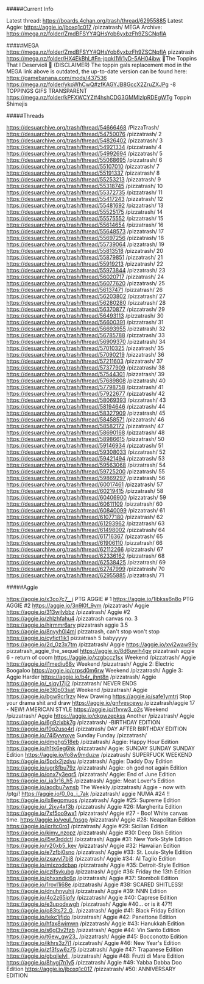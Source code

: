 #####Current Info

Latest thread: https://boards.4chan.org/trash/thread/62955885
Latest Aggie: https://aggie.io/jboxq1c017
/pizzatrash/ MEGA Archive: https://mega.nz/folder/ZmdBFSYY#QHsYob6yxbzFh9ZSCNpflA


#####MEGA
https://mega.nz/folder/ZmdBFSYY#QHsYob6yxbzFh9ZSCNpflA pizzatrash
https://mega.nz/folder/HX4EkBhL#Fn-jpqkI1W1yD-5AH04ibw 🍕The Toppins That I Deservioli 🍕
(DISCLAIMER) The toppin gals replacement mod in the MEGA link above is outdated, the up-to-date version can be found here: https://gamebanana.com/mods/437536 
https://mega.nz/folder/ykpWhCwQ#zfKAGYJB8GccX2ZruZXJPg -8 TOPPINGS GIFS TRANSPARENT
https://mega.nz/folder/kPFXWCYZ#4hshCDG3GMMlzIpRDEgWTg Toppin Shimejis


#####Threads

https://desuarchive.org/trash/thread/54666468 /PizzaTrash/
https://desuarchive.org/trash/thread/54750076 /pizzatrash/ 2
https://desuarchive.org/trash/thread/54826402 /pizzatrash/ 3
https://desuarchive.org/trash/thread/54921334 /pizzatrash/ 4
https://desuarchive.org/trash/thread/54992694 /pizzatrash/ 5
https://desuarchive.org/trash/thread/55068695 /pizzatrash/ 6
https://desuarchive.org/trash/thread/55107010 /pizzatrash/ 7
https://desuarchive.org/trash/thread/55191337 /pizzatrash/ 8
https://desuarchive.org/trash/thread/55253213 /pizzatrash/ 9
https://desuarchive.org/trash/thread/55318745 /pizzatrash/ 10
https://desuarchive.org/trash/thread/55372735 /pizzatrash/ 11
https://desuarchive.org/trash/thread/55417243 /pizzatrash/ 12
https://desuarchive.org/trash/thread/55481692 /pizzatrash/ 13
https://desuarchive.org/trash/thread/55525175 /pizzatrash/ 14
https://desuarchive.org/trash/thread/55575552 /pizzatrash/ 15
https://desuarchive.org/trash/thread/55614654 /pizzatrash/ 16
https://desuarchive.org/trash/thread/55648573 /pizzatrash/ 17
https://desuarchive.org/trash/thread/55697256 /pizzatrash/ 18
https://desuarchive.org/trash/thread/55739064 /pizzatrash/ 19
https://desuarchive.org/trash/thread/55813518 /pizzatrash/ 20
https://desuarchive.org/trash/thread/55879851 /pizzatrash/ 21
https://desuarchive.org/trash/thread/55919213 /pizzatrash/ 22
https://desuarchive.org/trash/thread/55973844 /pizzatrash/ 23
https://desuarchive.org/trash/thread/56020717 /pizzatrash/ 24
https://desuarchive.org/trash/thread/56077620 /pizzatrash/ 25
https://desuarchive.org/trash/thread/56137471 /pizzatrash/ 26
https://desuarchive.org/trash/thread/56203802 /pizzatrash/ 27
https://desuarchive.org/trash/thread/56280280 /pizzatrash/ 28
https://desuarchive.org/trash/thread/56370877 /pizzatrash/ 29
https://desuarchive.org/trash/thread/56493113 /pizzatrash/ 30
https://desuarchive.org/trash/thread/56600391 /pizzatrash/ 31
https://desuarchive.org/trash/thread/56693955 /pizzatrash/ 32
https://desuarchive.org/trash/thread/56785788 /pizzatrash/ 33
https://desuarchive.org/trash/thread/56909370 /pizzatrash/ 34
https://desuarchive.org/trash/thread/57010325 /pizzatrash/ 35
https://desuarchive.org/trash/thread/57090219 /pizzatrash/ 36
https://desuarchive.org/trash/thread/57211603 /pizzatrash/ 37
https://desuarchive.org/trash/thread/57377909 /pizzatrash/ 38
https://desuarchive.org/trash/thread/57544301 /pizzatrash/ 39
https://desuarchive.org/trash/thread/57689808 /pizzatrash/ 40
https://desuarchive.org/trash/thread/57798758 /pizzatrash/ 41
https://desuarchive.org/trash/thread/57922677 /pizzatrash/ 42
https://desuarchive.org/trash/thread/58069393 /pizzatrash/ 43
https://desuarchive.org/trash/thread/58194646 /pizzatrash/ 44
https://desuarchive.org/trash/thread/58327909 /pizzatrash/ 45
https://desuarchive.org/trash/thread/58458571 /pizzatrash/ 46
https://desuarchive.org/trash/thread/58582172 /pizzatrash/ 47
https://desuarchive.org/trash/thread/58690168 /pizzatrash/ 48
https://desuarchive.org/trash/thread/58986615 /pizzatrash/ 50
https://desuarchive.org/trash/thread/59146934 /pizzatrash/ 51
https://desuarchive.org/trash/thread/59308033 /pizzatrash/ 52
https://desuarchive.org/trash/thread/59421494 /pizzatrash/ 53
https://desuarchive.org/trash/thread/59563068 /pizzatrash/ 54
https://desuarchive.org/trash/thread/59725200 /pizzatrash/ 55
https://desuarchive.org/trash/thread/59869297 /pizzatrash/ 56
https://desuarchive.org/trash/thread/60017461 /pizzatrash/ 57
https://desuarchive.org/trash/thread/60219415 /pizzatrash/ 58
https://desuarchive.org/trash/thread/60406900 /pizzatrash/ 59
https://desuarchive.org/trash/thread/60611109 /pizzatrash/ 60
https://desuarchive.org/trash/thread/60840099 /pizzatrash/ 61
https://desuarchive.org/trash/thread/61077180 /pizzatrash/ 62
https://desuarchive.org/trash/thread/61293962 /pizzatrash/ 63
https://desuarchive.org/trash/thread/61498002 /pizzatrash/ 64
https://desuarchive.org/trash/thread/61716367 /pizzatrash/ 65
https://desuarchive.org/trash/thread/61906110 /pizzatrash/ 66
https://desuarchive.org/trash/thread/62112266 /pizzatrash/ 67
https://desuarchive.org/trash/thread/62336162 /pizzatrash/ 68
https://desuarchive.org/trash/thread/62538425 /pizzatrash/ 69
https://desuarchive.org/trash/thread/62747999 /pizzatrash/ 70
https://desuarchive.org/trash/thread/62955885 /pizzatrash/ 71

#####Aggie

https://aggie.io/x3co7c7__j PTG AGGIE # 1
https://aggie.io/1ibkss6n8o PTG AGGIE #2
https://aggie.io/3n9l0f_9vm /pizzatrash/ Aggie
https://aggie.io/313wjlvbbz /pizzatrash/ Aggie #2
https://aggie.io/zhlzhfahu4 /pizzatrash canvas no. 3
https://aggie.io/hjrmmr6ary pizzatrash aggie 3.5
https://aggie.io/8nyyh0l4ml pizzatrash, can't stop won't stop
https://aggie.io/cyfict1ik1 pizzatrash 5 babyyyyy
https://aggie.io/2d_0z3x7tm /pizzatrash/ Aggie
https://aggie.io/xvi2waw99y pizzatrash_aggie_the_sequel
https://aggie.io/8d6uwih4gv pizzatrash aggie 6 - return of coom
https://aggie.io/xzgbccz1sx Weekend /pizzatrash/ Aggie
https://aggie.io/i1mediu68v Weekend /pizzatrash/ Aggie 2: Electric Boogaloo
https://aggie.io/crpsd0m6rw Weekend /pizzatrash/ Aggie 3: Aggie Harder
https://aggie.io/b4r_jhnt8n /pizzatrash/ Aggie
https://aggie.io/_siqy17ji2 /pizzatrash/ NEVER ENDS
https://aggie.io/e3l0p03sat Weekend /pizzatrash/ Aggie
https://aggie.io/bgw9cr1rzv New Drawing
https://aggie.io/safe1ymtrj Stop your drama shit and draw
https://aggie.io/gnfvescewu /pizzatrash/aggie 17 - NEW! AMERICAN STYLE
https://aggie.io/t1vvw3_o2s Weekend /pizzatrash/ Aggie
https://aggie.io/ckgwzepkss Another /pizzatrash/ Aggie
https://aggie.io/6g9zlxbk7g /pizzatrash/ -BIRTHDAY EDITION
https://aggie.io/f0g2uso4rl /pizzatrash/ DAY AFTER BIRTHDAY EDITION
https://aggie.io/74j5yvnxye Sunday Funday /pizzatrash/
https://aggie.io/dmghg518eb /pizzatrash/ Aggie: Happy Hour Edition
https://aggie.io/h1tk6eg6hk /pizzatrash/ Aggie: SUNDAY SUNDAY SUNDAY Edition
https://aggie.io/fo8w9mduzw /pizzatrash/ SUPERFUCK WEEKEND
https://aggie.io/5pdx2jzdvu /pizzatrash/ Aggie: Daddy Day Edition
https://aggie.io/ugr8fbu79z /pizzatrash/ Aggie: oh god not again Edition
https://aggie.io/onx7y3eqr5 /pizzatrash/ Aggie: End of June Edition
https://aggie.io/_ia3r16_h5 /pizzatrash/ Aggie: Meat Lover's Edition
https://aggie.io/aodbu7wnsb The Weekly /pizzatrash/ Aggie - now with /ptg/!
https://aggie.io/0_0q_j_7ak /pizzatrash/ aggie NUMA #24 !!
https://aggie.io/lx8egpmuqs /pizzatrash/ Aggie #25: Supreme Edition
https://aggie.io/_2jxv4xf3b /pizzatrash/ Aggie #26: Margherita Edition
https://aggie.io/7xf5oo9wx1 /pizzatrash/ Aggie #27 - Boo! White canvas time.
https://aggie.io/veul_fpsgp /pizzatrash/ Aggie #28: Neapolitan Edition
https://aggie.io/icrltc0ro1 /pizzatrash/ Aggie #29: Sicilian Edition
https://aggie.io/kimv_nzopz /pizzatrash/ Aggie #30: Deep Dish Edition
https://aggie.io/l5w3rddctl /pizzatrash/ Aggie #31: New York-Style Edition
https://aggie.io/v20xb5_kev /pizzatrash/ Aggie #32: Hawaiian Edition
https://aggie.io/e7zfbi0sno /pizzatrash/ Aggie #33: St. Louis-Style Edition
https://aggie.io/zxavvl7bj8 /pizzatrash/ Aggie #34: Al Taglio Edition
https://aggie.io/mixzodcbap /pizzatrash/ Aggie #35: Detroit-Style Edition
https://aggie.io/czifsvkubg /pizzatrash/ Aggie #36: Friday the 13th Edition
https://aggie.io/phxxndic6q /pizzatrash/ Aggie #37: Stomboli Edition
https://aggie.io/1rovl1i68e /pizzatrash/ Aggie #38: SCARED SHITLESS!
https://aggie.io/dnuhnyuhij /pizzatrash/ Aggie #39: NNN Edition
https://aggie.io/4o2z65ipfy /pizzatrash/ Aggie #40: Caprese Edition
https://aggie.io/e3upodxwgh /pizzatrash/ Aggie #40... or is it 47?!
https://aggie.io/o83ts72_0_ /pizzatrash/ Aggie #41: Black Friday Edition
https://aggie.io/tekc1jfjdo /pizzatrash/ Aggie #42: Panettone Edition
https://aggie.io/hfax8wimwn /pizzatrash/ Aggie #43: Hanukkah Edition
https://aggie.io/s6gl3v2fzb /pizzatrash/ Aggie #44: Vin Santo Edition
https://aggie.io/t6ew_gw23_ /pizzatrash/ Aggie #45: Bocconotto Edition
https://aggie.io/ikhrs3z7j1 /pizzatrash/ Aggie #46: New Year's Edition
https://aggie.io/zf3fsw6z75 /pizzatrash/ Aggie #47: Trapanese Edition
https://aggie.io/gbqjlelvl_ /pizzatrash/ Aggie #48: Frutti di Mare Edition
https://aggie.io/8hvgj7n1y5 /pizzatrash/ Aggie #49: Yabba Dabba Doo Edition
https://aggie.io/jboxq1c017 /pizzatrash/ #50: ANNIVERSARY EDITION